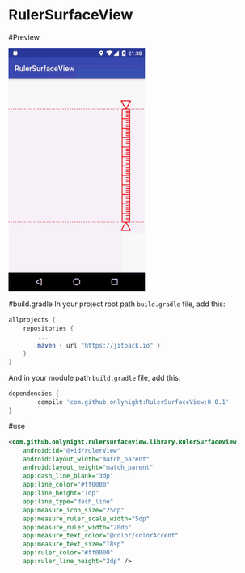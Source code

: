 RulerSurfaceView
================

#Preview

![Preview](./images/rulerview.gif)

#build.gradle
In your project root path ```build.gradle``` file, add this:

```groovy
allprojects {
	repositories {
		...
		maven { url "https://jitpack.io" }
	}
}
```

And in your module path ```build.gradle``` file, add this:

```groovy
dependencies {
        compile 'com.github.onlynight:RulerSurfaceView:0.0.1'
}
```

#use

```xml
<com.github.onlynight.rulersurfaceview.library.RulerSurfaceView
    android:id="@+id/rulerView"
    android:layout_width="match_parent"
    android:layout_height="match_parent"
    app:dash_line_blank="3dp"
    app:line_color="#ff0000"
    app:line_height="1dp"
    app:line_type="dash_line"
    app:measure_icon_size="25dp"
    app:measure_ruler_scale_width="5dp"
    app:measure_ruler_width="20dp"
    app:measure_text_color="@color/colorAccent"
    app:measure_text_size="18sp"
    app:ruler_color="#ff0000"
    app:ruler_line_height="2dp" />
```